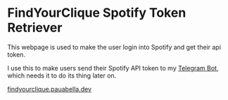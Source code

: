 # FindYourClique Spotify Token Retriever
This webpage is used to make the user login into Spotify and get their api token.

I use this to make users send their Spotify API token to my [Telegram Bot](https://github.com/PauAbellaMolina/FindYourClique), which needs it to do its thing later on.

[findyourclique.pauabella.dev](https://findyourclique.pauabella.dev "Take a look")
